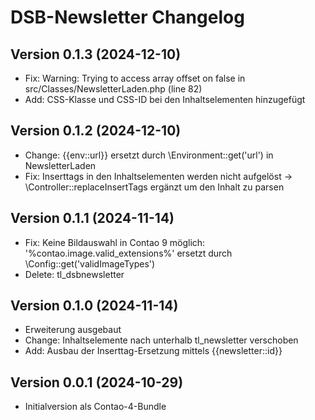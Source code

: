 # DSB-Newsletter Changelog

## Version 0.1.3 (2024-12-10)

* Fix: Warning: Trying to access array offset on false in src/Classes/NewsletterLaden.php (line 82) 
* Add: CSS-Klasse und CSS-ID bei den Inhaltselementen hinzugefügt

## Version 0.1.2 (2024-12-10)

* Change: {{env::url}} ersetzt durch \Environment::get('url') in NewsletterLaden
* Fix: Inserttags in den Inhaltselementen werden nicht aufgelöst -> \Controller::replaceInsertTags ergänzt um den Inhalt zu parsen

## Version 0.1.1 (2024-11-14)

* Fix: Keine Bildauswahl in Contao 9 möglich: '%contao.image.valid_extensions%' ersetzt durch \Config::get('validImageTypes')
* Delete: tl_dsbnewsletter

## Version 0.1.0 (2024-11-14)

* Erweiterung ausgebaut
* Change: Inhaltselemente nach unterhalb tl_newsletter verschoben
* Add: Ausbau der Inserttag-Ersetzung mittels {{newsletter::id}}

## Version 0.0.1 (2024-10-29)

* Initialversion als Contao-4-Bundle
